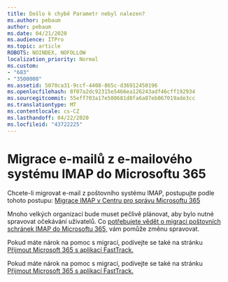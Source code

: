 ```yaml
---
title: Došlo k chybě Parametr nebyl nalezen?
ms.author: pebaum
author: pebaum
ms.date: 04/21/2020
ms.audience: ITPro
ms.topic: article
ROBOTS: NOINDEX, NOFOLLOW
localization_priority: Normal
ms.custom:
- "683"
- "3500008"
ms.assetid: 5070ca31-9ccf-4408-865c-d36912450196
ms.openlocfilehash: 8f07a2dc92315e5466ea126243adf46cff192934
ms.sourcegitcommit: 55eff703a17e500681d8fa6a87eb067019ade3cc
ms.translationtype: MT
ms.contentlocale: cs-CZ
ms.lasthandoff: 04/22/2020
ms.locfileid: "43722225"
---
```

# <a name="migrating-email-from-imap-email-system-to-microsoft-365"></a>Migrace e-mailů z e-mailového systému IMAP do Microsoftu 365

Chcete-li migrovat e-mail z poštovního systému IMAP, postupujte podle tohoto postupu: [Migrace IMAP v Centru pro správu Microsoftu 365](https://docs.microsoft.com/Exchange/mailbox-migration/migrating-imap-mailboxes/imap-migration-in-the-admin-center)
  
Mnoho velkých organizací bude muset pečlivě plánovat, aby bylo nutné spravovat očekávání uživatelů. Co [potřebujete vědět o migraci poštovních schránek IMAP do Microsoftu 365,](https://docs.microsoft.com/Exchange/mailbox-migration/migrating-imap-mailboxes/migrating-imap-mailboxes) vám pomůže změnu spravovat.

Pokud máte nárok na pomoc s migrací, podívejte se také na stránku [Přijmout Microsoft 365 s aplikací FastTrack.](https://www.microsoft.com/fasttrack/microsoft-365/office-365)
  

Pokud máte nárok na pomoc s migrací, podívejte se také na stránku [Přijmout Microsoft 365 s aplikací FastTrack.](https://www.microsoft.com/fasttrack/microsoft-365/office-365)
  